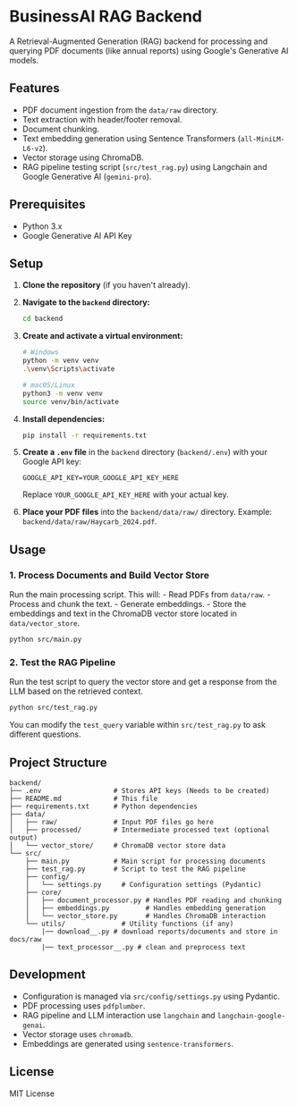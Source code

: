 # BusinessAI RAG Backend

A Retrieval-Augmented Generation (RAG) backend for processing and querying PDF documents (like annual reports) using Google's Generative AI models.

## Features

- PDF document ingestion from the `data/raw` directory.
- Text extraction with header/footer removal.
- Document chunking.
- Text embedding generation using Sentence Transformers (`all-MiniLM-L6-v2`).
- Vector storage using ChromaDB.
- RAG pipeline testing script (`src/test_rag.py`) using Langchain and Google Generative AI (`gemini-pro`).

## Prerequisites

- Python 3.x
- Google Generative AI API Key

## Setup

1.  **Clone the repository** (if you haven't already).

2.  **Navigate to the `backend` directory:**
    ```bash
    cd backend
    ```

3.  **Create and activate a virtual environment:**
    ```bash
    # Windows
    python -m venv venv
    .\venv\Scripts\activate

    # macOS/Linux
    python3 -m venv venv
    source venv/bin/activate
    ```

4.  **Install dependencies:**
    ```bash
    pip install -r requirements.txt
    ```

5.  **Create a `.env` file** in the `backend` directory (`backend/.env`) with your Google API key:
    ```dotenv
    GOOGLE_API_KEY=YOUR_GOOGLE_API_KEY_HERE
    ```
    Replace `YOUR_GOOGLE_API_KEY_HERE` with your actual key.

6.  **Place your PDF files** into the `backend/data/raw/` directory. Example: `backend/data/raw/Haycarb_2024.pdf`.

## Usage

### 1. Process Documents and Build Vector Store

Run the main processing script. This will:
    - Read PDFs from `data/raw`.
    - Process and chunk the text.
    - Generate embeddings.
    - Store the embeddings and text in the ChromaDB vector store located in `data/vector_store`.

```bash
python src/main.py
```

### 2. Test the RAG Pipeline

Run the test script to query the vector store and get a response from the LLM based on the retrieved context.

```bash
python src/test_rag.py
```

You can modify the `test_query` variable within `src/test_rag.py` to ask different questions.

## Project Structure

```
backend/
├── .env                  # Stores API keys (Needs to be created)
├── README.md             # This file
├── requirements.txt      # Python dependencies
├── data/
│   ├── raw/              # Input PDF files go here
│   ├── processed/        # Intermediate processed text (optional output)
│   └── vector_store/     # ChromaDB vector store data
└── src/
    ├── main.py           # Main script for processing documents
    ├── test_rag.py       # Script to test the RAG pipeline
    ├── config/
    │   └── settings.py     # Configuration settings (Pydantic)
    ├── core/
    │   ├── document_processor.py # Handles PDF reading and chunking
    │   ├── embeddings.py         # Handles embedding generation
    │   └── vector_store.py       # Handles ChromaDB interaction
    └── utils/              # Utility functions (if any)
        |── download__.py # download reports/documents and store in docs/raw
        |── text_processor__.py # clean and preprocess text
```

## Development

- Configuration is managed via `src/config/settings.py` using Pydantic.
- PDF processing uses `pdfplumber`.
- RAG pipeline and LLM interaction use `langchain` and `langchain-google-genai`.
- Vector storage uses `chromadb`.
- Embeddings are generated using `sentence-transformers`.

## License

MIT License